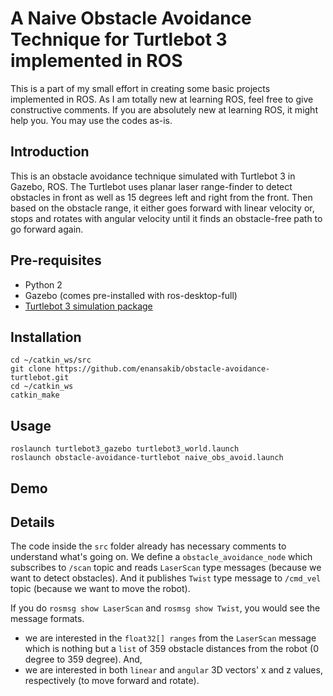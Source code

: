 # A Naive Obstacle Avoidance Technique for Turtlebot 3 implemented in ROS
This is a part of my small effort in creating some basic projects implemented in ROS. As I am totally new at learning ROS, feel free to give constructive comments. If you are absolutely new at learning ROS, it might help you. You may use the codes as-is. 

## Introduction 
This is an obstacle avoidance technique simulated with Turtlebot 3 in Gazebo, ROS. The Turtlebot uses planar laser range-finder to detect obstacles in front as well as 15 degrees left and right from the front. Then based on the obstacle range, it either goes forward with linear velocity or, stops and rotates with angular velocity until it finds an obstacle-free path to go forward again.

## Pre-requisites
- Python 2 
- Gazebo (comes pre-installed with ros-desktop-full)
- [Turtlebot 3 simulation package](https://github.com/ROBOTIS-GIT/turtlebot3_simulations.git)

## Installation
```
cd ~/catkin_ws/src
git clone https://github.com/enansakib/obstacle-avoidance-turtlebot.git
cd ~/catkin_ws
catkin_make
```

## Usage
```
roslaunch turtlebot3_gazebo turtlebot3_world.launch
roslaunch obstacle-avoidance-turtlebot naive_obs_avoid.launch
```

## Demo



## Details
The code inside the `src` folder already has necessary comments to understand what's going on. 
We define a `obstacle_avoidance_node` which subscribes to `/scan` topic and reads `LaserScan` type messages (because we want to detect obstacles). And it publishes `Twist` type message to `/cmd_vel` topic (because we want to move the robot). 


If you do `rosmsg show LaserScan` and `rosmsg show Twist`, you would see the message formats.
- we are interested in the `float32[] ranges` from the `LaserScan` message which is nothing but a `list` of 359 obstacle distances from the robot (0 degree to 359 degree).
And,
- we are interested in both `linear` and `angular` 3D vectors' x and z values, respectively (to move forward and rotate).
